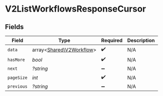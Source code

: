 # V2ListWorkflowsResponseCursor


## Fields

| Field                                                         | Type                                                          | Required                                                      | Description                                                   | Example                                                       |
| ------------------------------------------------------------- | ------------------------------------------------------------- | ------------------------------------------------------------- | ------------------------------------------------------------- | ------------------------------------------------------------- |
| `data`                                                        | array<[Shared\V2Workflow](../../Models/Shared/V2Workflow.md)> | :heavy_check_mark:                                            | N/A                                                           |                                                               |
| `hasMore`                                                     | *bool*                                                        | :heavy_check_mark:                                            | N/A                                                           | false                                                         |
| `next`                                                        | *?string*                                                     | :heavy_minus_sign:                                            | N/A                                                           |                                                               |
| `pageSize`                                                    | *int*                                                         | :heavy_check_mark:                                            | N/A                                                           | 15                                                            |
| `previous`                                                    | *?string*                                                     | :heavy_minus_sign:                                            | N/A                                                           | YXVsdCBhbmQgYSBtYXhpbXVtIG1heF9yZXN1bHRzLol=                  |